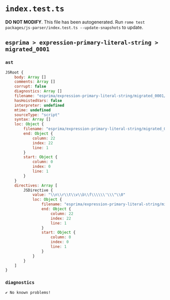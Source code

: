 # `index.test.ts`

**DO NOT MODIFY**. This file has been autogenerated. Run `rome test packages/js-parser/index.test.ts --update-snapshots` to update.

## `esprima > expression-primary-literal-string > migrated_0001`

### `ast`

```javascript
JSRoot {
	body: Array []
	comments: Array []
	corrupt: false
	diagnostics: Array []
	filename: "esprima/expression-primary-literal-string/migrated_0001/input.js"
	hasHoistedVars: false
	interpreter: undefined
	mtime: undefined
	sourceType: "script"
	syntax: Array []
	loc: Object {
		filename: "esprima/expression-primary-literal-string/migrated_0001/input.js"
		end: Object {
			column: 22
			index: 22
			line: 1
		}
		start: Object {
			column: 0
			index: 0
			line: 1
		}
	}
	directives: Array [
		JSDirective {
			value: "\\n\\r\\t\\v\\b\\f\\\\\\'\\\"\\0"
			loc: Object {
				filename: "esprima/expression-primary-literal-string/migrated_0001/input.js"
				end: Object {
					column: 22
					index: 22
					line: 1
				}
				start: Object {
					column: 0
					index: 0
					line: 1
				}
			}
		}
	]
}
```

### `diagnostics`

```
✔ No known problems!

```
